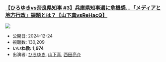 ### [【ひろゆきvs奈良県知事 #3】兵庫県知事選に危機感…「メディアと地方行政」課題とは？【山下真vsReHacQ】](https://www.youtube.com/watch?v=S_R_v1tgkYI)
[![](https://img.youtube.com/vi/S_R_v1tgkYI/sddefault.jpg)](https://www.youtube.com/watch?v=S_R_v1tgkYI)
-   公開日: 2024-12-24
-   視聴数: 130,209
-   **いいね数: 1,974**
-   出演者: [ひろゆき](/rehacq_fan/people/ひろゆき "wikilink"), [山下真](/rehacq_fan/people/山下真 "wikilink"), [西田亮介](/rehacq_fan/people/西田亮介 "wikilink")
